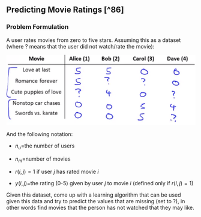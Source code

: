## Predicting Movie Ratings [^86]

### Problem Formulation

A user rates movies from zero to five stars.  Assuming this as a dataset (where $?$ means that the user did not watch/rate the movie):

<img src="01-problem-formulation.assets/image-20210608053657177.png" alt="image-20210608053657177" style="zoom:50%;" />

And the following notation:

* $n_u$=the number of users

* $n_m$=number of movies

* $r(i,j)=1$ if user $j$ has rated movie $i$

* $y(i,j)$=the rating (0-5) given by user $j$ to movie $i$ (defined only if $r(i,j)=1$)

Given this dataset, come up with a learning algorithm that can be used given this data and try to predict the values that are missing (set to $?$), in other words find movies that the person has not watched that they may like.
